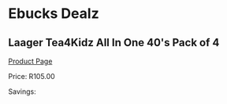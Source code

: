 
# Ebucks Dealz
## Laager Tea4Kidz All In One 40's Pack of 4
[Product Page](https://www.ebucks.com/web/shop/productSelected.do?prodId=1204679008&catId=908607666)

Price: R105.00

Savings: 


	